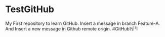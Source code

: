 # TestGitHub
My First repository to learn GitHub.
Insert a message in branch Feature-A.
And Insert a new message in Github remote origin.
#GitHub½Ì³Ì
